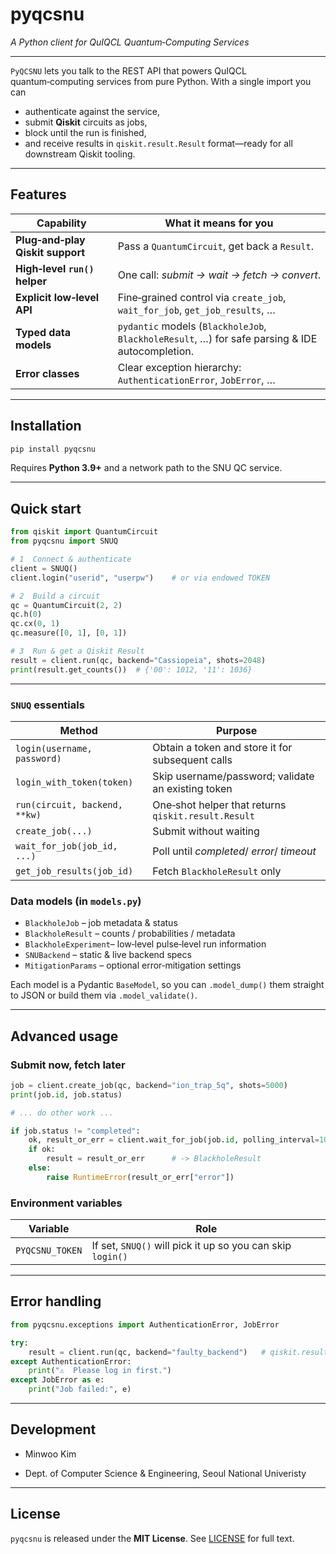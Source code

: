 # pyqcsnu

*A Python client for QuIQCL Quantum‑Computing Services*

---

`PyQCSNU` lets you talk to the REST API that powers QuIQCL
quantum‑computing services from pure Python.  With a single import you can

* authenticate against the service,
* submit **Qiskit** circuits as jobs,
* block until the run is finished,
* and receive results in `qiskit.result.Result` format—ready for all downstream
  Qiskit tooling.

---

## Features

| Capability                       | What it means for you                                                                           |
| -------------------------------- | ----------------------------------------------------------------------------------------------- |
| **Plug‑and‑play Qiskit support** | Pass a `QuantumCircuit`, get back a `Result`.                                                   |
| **High‑level `run()` helper**    | One call: *submit → wait → fetch → convert*.                                                    |
| **Explicit low‑level API**       | Fine‑grained control via `create_job`, `wait_for_job`, `get_job_results`, …                     |
| **Typed data models**            | `pydantic` models (`BlackholeJob`, `BlackholeResult`, …) for safe parsing & IDE autocompletion. |
| **Error classes**                | Clear exception hierarchy: `AuthenticationError`, `JobError`, …                                 |

---

## Installation

```bash
pip install pyqcsnu
```

Requires **Python 3.9+** and a network path to the SNU QC service.

---

## Quick start

```python
from qiskit import QuantumCircuit
from pyqcsnu import SNUQ

# 1  Connect & authenticate
client = SNUQ()
client.login("userid", "userpw")    # or via endowed TOKEN

# 2  Build a circuit
qc = QuantumCircuit(2, 2)
qc.h(0)
qc.cx(0, 1)
qc.measure([0, 1], [0, 1])

# 3  Run & get a Qiskit Result
result = client.run(qc, backend="Cassiopeia", shots=2048)
print(result.get_counts())  # {'00': 1012, '11': 1036}
```

---

### `SNUQ` essentials

| Method                        | Purpose                                             |
| ----------------------------- | --------------------------------------------------- |
| `login(username, password)`   | Obtain a token and store it for subsequent calls    |
| `login_with_token(token)`     | Skip username/password; validate an existing token  |
| `run(circuit, backend, **kw)` | One‑shot helper that returns `qiskit.result.Result` |
| `create_job(...)`             | Submit without waiting                              |
| `wait_for_job(job_id, ...)`   | Poll until *completed*/ *error*/ *timeout*          |
| `get_job_results(job_id)`     | Fetch `BlackholeResult` only                        |

### Data models (in `models.py`)

* `BlackholeJob`       – job metadata & status
* `BlackholeResult`    – counts / probabilities / metadata
* `BlackholeExperiment`– low‑level pulse‑level run information
* `SNUBackend`         – static & live backend specs
* `MitigationParams`   – optional error‑mitigation settings

Each model is a Pydantic `BaseModel`, so you can `.model_dump()` them straight
to JSON or build them via `.model_validate()`.

---

## Advanced usage

### Submit now, fetch later

```python
job = client.create_job(qc, backend="ion_trap_5q", shots=5000)
print(job.id, job.status)

# ... do other work ...

if job.status != "completed":
    ok, result_or_err = client.wait_for_job(job.id, polling_interval=10, timeout=900)
    if ok:
        result = result_or_err      # -> BlackholeResult
    else:
        raise RuntimeError(result_or_err["error"])
```

### Environment variables

| Variable           | Role                                                       |
| ------------------ | ---------------------------------------------------------- |
| `PYQCSNU_TOKEN`    | If set, `SNUQ()` will pick it up so you can skip `login()` |

---

## Error handling

```python
from pyqcsnu.exceptions import AuthenticationError, JobError

try:
    result = client.run(qc, backend="faulty_backend")   # qiskit.result.Result instance
except AuthenticationError:
    print("⚠️  Please log in first.")
except JobError as e:
    print("Job failed:", e)
```

---

## Development

* Minwoo Kim
- Dept. of Computer Science & Engineering, Seoul National Univeristy

---

## License

`pyqcsnu` is released under the **MIT License**.  See [LICENSE](LICENSE) for
full text.
